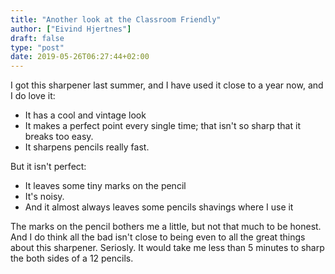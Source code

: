 ```yaml
---
title: "Another look at the Classroom Friendly"
author: ["Eivind Hjertnes"]
draft: false
type: "post"
date: 2019-05-26T06:27:44+02:00
---
```


I got this sharpener last summer, and I have used it close to a year now, and I do love it:

-   It has a cool and vintage look
-   It makes a perfect point every single time; that isn't so sharp that it breaks too easy.
-   It sharpens pencils really fast.

But it isn't perfect:

-   It leaves some tiny marks on the pencil
-   It's noisy.
-   And it almost always leaves some pencils shavings where I use it

The marks on the pencil bothers me a little, but not that much to be honest. And I do think all the bad isn't close to being even to all the great things about this sharpener. Seriosly. It would take me less than 5 minutes to sharp the both sides of a 12 pencils.
